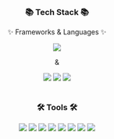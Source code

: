 <!--
**youngmin-gwon/youngmin-gwon** is a ✨ _special_ ✨ repository because its `README.md` (this file) appears on your GitHub profile.

Here are some ideas to get you started:

- 🔭 I’m currently working on ...
- 🌱 I’m currently learning ...
- 👯 I’m looking to collaborate on ...
- 🤔 I’m looking for help with ...
- 💬 Ask me about ...
- 📫 How to reach me: ...
- 😄 Pronouns: ...
- ⚡ Fun fact: ...
-->
<div align=center>
	<h3>📚 Tech Stack 📚</h3>
	<p>✨ Frameworks & Languages ✨</p>
</div>
<div align="center">
	<img src="https://img.shields.io/badge/Flutter-1CC9FA?style=flat&logo=Flutter&logoColor=white" />
	<p> & </p>
	<img src="https://img.shields.io/badge/Dart-37BAF7?style=flat&logo=Dart&logoColor=white" />
	<img src="https://img.shields.io/badge/Python-3776AB?style=flat&logo=Python&logoColor=white" />
	<img src="https://img.shields.io/badge/Go-00ADD8?style=flat&logo=Go&logoColor=white" />
</div>
<br>
<div align=center>
	<h3>🛠 Tools 🛠</h3>
</div>
<div align=center>
	<img src="https://img.shields.io/badge/Visual%20Studio%20Code-007ACC?style=flat&logo=VisualStudioCode&logoColor=white" />
	<img src="https://img.shields.io/badge/Alacritty-F46D01?style=flat&logo=Alacritty&logoColor=white" />
	<img src="https://img.shields.io/badge/Tmux-1BB91F?style=flat&logo=Tmux&logoColor=white" />
	<img src="https://img.shields.io/badge/Neovim-57A143?style=flat&logo=Neovim&logoColor=white" />
	<img src="https://img.shields.io/badge/GitHub-181717?style=flat&logo=GitHub&logoColor=white" />
	<img src="https://img.shields.io/badge/Jenkins-D24939?style=flat&logo=Jenkins&logoColor=white" />
	<img src="https://img.shields.io/badge/Obsidian-483699?style=flat&logo=Obsidian&logoColor=white" />
	<img src="https://img.shields.io/badge/Notion-000000?style=flat&logo=Notion&logoColor=white" />
</div>
<br>
